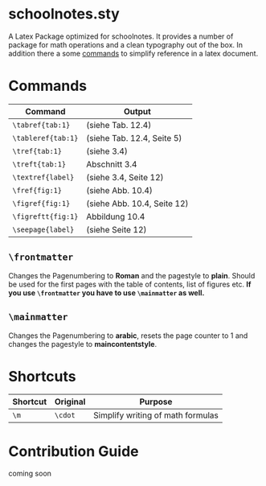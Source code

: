 # schoolnotes.sty
A Latex Package optimized for schoolnotes. It provides a number of package for math operations and a clean typography out of the box. In addition there a some [commands](#commands) to simplify reference in a latex document.


# Commands
| Command            | Output                      |
|--------------------|-----------------------------|
| `\tabref{tab:1}`   | (siehe Tab. 12.4)           |
| `\tableref{tab:1}` | (siehe Tab. 12.4, Seite 5)  |
| `\tref{tab:1}`     | (siehe 3.4)                 |
| `\treft{tab:1}`    | Abschnitt 3.4               |
| `\textref{label}`  | (siehe 3.4, Seite 12)       |
| `\fref{fig:1}`     | (siehe Abb. 10.4)           |
| `\figref{fig:1}`   | (siehe Abb. 10.4, Seite 12) |
| `\figreftt{fig:1}` | Abbildung 10.4              |
| `\seepage{label}`  | (siehe Seite 12)            |


## `\frontmatter`
Changes the Pagenumbering to **Roman** and the pagestyle to **plain**. Should be used for the first pages with the table of contents, list of figures etc. **If you use `\frontmatter` you have to use `\mainmatter` as well.**

## `\mainmatter`
Changes the Pagenumbering to **arabic**, resets the page counter to 1 and changes the pagestyle to **maincontentstyle**.

# Shortcuts
| Shortcut | Original | Purpose                           |
| ---------|----------|-----------------------------------|
| `\m`     | `\cdot`  | Simplify writing of math formulas |

# Contribution Guide
coming soon
